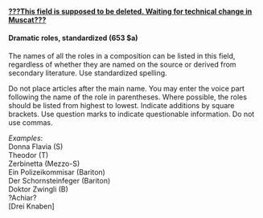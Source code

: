 ####

#### <u>???This field is supposed to be deleted. Waiting for technical change in Muscat???</u>

#### Dramatic roles, standardized (653 $a)

The names of all the roles in a composition can be listed in this field, regardless of whether they are named on the source or derived from secondary literature. Use standardized spelling.

Do not place articles after the main name. You may enter the voice part following the name of the role in parentheses. Where possible, the roles should be listed from highest to lowest. Indicate additions by square brackets. Use question marks to indicate questionable information. Do not use commas.

_Examples_:  
Donna Flavia (S)  
Theodor (T)  
Zerbinetta (Mezzo-S)  
Ein Polizeikommisar (Bariton)  
Der Schornsteinfeger (Bariton)  
Doktor Zwingli (B)  
?Achiar?  
[Drei Knaben]